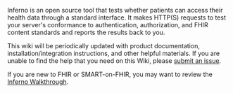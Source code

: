 Inferno is an open source tool that tests whether patients can access their health data through a standard interface.
It makes HTTP(S) requests to test your server's conformance to authentication, authorization, and FHIR content standards and reports the results back to you.

This wiki will be periodically updated with product documentation, installation/integration instructions, and other helpful materials.  If you are unable to find the help that you need on this Wiki, please [submit an issue](https://github.com/onc-healthit/inferno-program/issues).

If you are new to FHIR or SMART-on-FHIR, you may want to review the [Inferno Walkthrough](https://github.com/onc-healthit/inferno-program/wiki/Walkthrough).